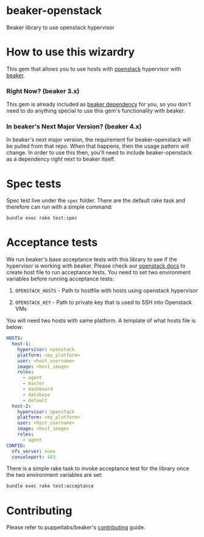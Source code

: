 # beaker-openstack

Beaker library to use openstack hypervisor

# How to use this wizardry

This gem that allows you to use hosts with [openstack](openstack.md) hypervisor with [beaker](https://github.com/puppetlabs/beaker). 

### Right Now? (beaker 3.x)

This gem is already included as [beaker dependency](https://github.com/puppetlabs/beaker/blob/master/beaker.gemspec) for you, so you don't need to do anything special to use this gem's functionality with beaker.

### In beaker's Next Major Version? (beaker 4.x)

In beaker's next major version, the requirement for beaker-openstack will be pulled
from that repo. When that happens, then the usage pattern will change. In order
to use this then, you'll need to include beaker-openstack as a dependency right
next to beaker itself.

# Spec tests

Spec test live under the `spec` folder. There are the default rake task and therefore can run with a simple command:
```bash
bundle exec rake test:spec
```

# Acceptance tests

We run beaker's base acceptance tests with this library to see if the hypervisor is working with beaker. Please check our [openstack docs](openstack.md) to create host file to run acceptance tests. You need to set two environment variables before running acceptance tests:

1. `OPENSTACK_HOSTS` - Path to hostfile with hosts using openstack hypervisor

2. `OPENSTACK_KEY` - Path to private key that is used to SSH into Openstack VMs 

You will need two hosts with same platform. A template of what hosts file is below:

```yaml
HOSTS:
  host-1:
    hypervisor: openstack
    platform: <my_platform> 
    user: <host_username>
    image: <host_image>
    roles:
      - agent
      - master
      - dashboard
      - database
      - default
  host-2:
    hypervisor: openstack
    platform: <my_platform>
    user: <host_username>
    image: <host_image>
    roles:
      - agent
CONFIG:
  nfs_server: none
  consoleport: 443
```

There is a simple rake task to invoke acceptance test for the library once the two environment variables are set:
```bash
bundle exec rake test:acceptance
```

# Contributing

Please refer to puppetlabs/beaker's [contributing](https://github.com/puppetlabs/beaker/blob/master/CONTRIBUTING.md) guide.
